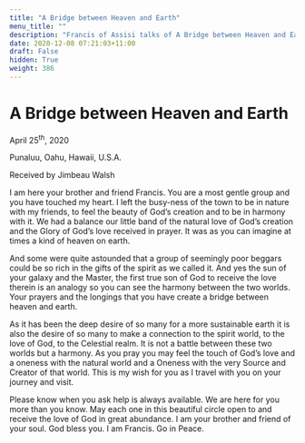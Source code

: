 ```yaml
---
title: "A Bridge between Heaven and Earth"
menu_title: ""
description: "Francis of Assisi talks of A Bridge between Heaven and Earth"
date: 2020-12-08 07:21:03+11:00
draft: False
hidden: True
weight: 386
---
```

# A Bridge between Heaven and Earth

April 25<sup>th</sup>, 2020

Punaluu, Oahu, Hawaii, U.S.A.

Received by Jimbeau Walsh



I am here your brother and friend Francis. You are a most gentle group and you have touched my heart. I left the busy-ness of the town to be in nature with my friends, to feel the beauty of God’s creation and to be in harmony with it. We had a balance our little band of the natural love of God’s creation and the Glory of God’s love received in prayer. It was as you can imagine at times a kind of heaven on earth. 

And some were quite astounded that a group of seemingly poor beggars could be so rich in the gifts of the spirit as we called it. And yes the sun of your galaxy and the Master, the first true son of God to receive the love therein is an analogy so you can see the harmony between the two worlds. Your prayers and the longings that you have create a bridge between heaven and earth. 

As it has been the deep desire of so many for a more sustainable earth it is also the desire of so many to make a connection to the spirit world, to the love of God, to the Celestial realm. It is not a battle between these two worlds but a harmony. As you pray you may feel the touch of God’s love and a oneness with the natural world and a Oneness with the very Source and Creator of that world. This is my wish for you as I travel with you on your journey and visit. 

Please know when you ask help is always available. We are here for you more than you know. May each one in this beautiful circle open to and receive the love of God in great abundance. I am your brother and friend of your soul. God bless you. I am Francis. Go in Peace.
